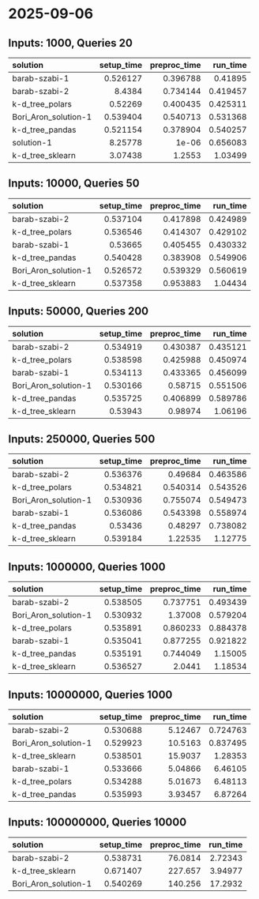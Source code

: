 # 2025-09-06

## Inputs: 1000, Queries 20

| solution             |   setup_time |   preproc_time |   run_time |
|:---------------------|-------------:|---------------:|-----------:|
| barab-szabi-1        |     0.526127 |       0.396788 |   0.41895  |
| barab-szabi-2        |     8.4384   |       0.734144 |   0.419457 |
| k-d_tree_polars      |     0.52269  |       0.400435 |   0.425311 |
| Bori_Aron_solution-1 |     0.539404 |       0.540713 |   0.531368 |
| k-d_tree_pandas      |     0.521154 |       0.378904 |   0.540257 |
| solution-1           |     8.25778  |       1e-06    |   0.656083 |
| k-d_tree_sklearn     |     3.07438  |       1.2553   |   1.03499  |

## Inputs: 10000, Queries 50

| solution             |   setup_time |   preproc_time |   run_time |
|:---------------------|-------------:|---------------:|-----------:|
| barab-szabi-2        |     0.537104 |       0.417898 |   0.424989 |
| k-d_tree_polars      |     0.536546 |       0.414307 |   0.429102 |
| barab-szabi-1        |     0.53665  |       0.405455 |   0.430332 |
| k-d_tree_pandas      |     0.540428 |       0.383908 |   0.549906 |
| Bori_Aron_solution-1 |     0.526572 |       0.539329 |   0.560619 |
| k-d_tree_sklearn     |     0.537358 |       0.953883 |   1.04434  |

## Inputs: 50000, Queries 200

| solution             |   setup_time |   preproc_time |   run_time |
|:---------------------|-------------:|---------------:|-----------:|
| barab-szabi-2        |     0.534919 |       0.430387 |   0.435121 |
| k-d_tree_polars      |     0.538598 |       0.425988 |   0.450974 |
| barab-szabi-1        |     0.534113 |       0.433365 |   0.456099 |
| Bori_Aron_solution-1 |     0.530166 |       0.58715  |   0.551506 |
| k-d_tree_pandas      |     0.535725 |       0.406899 |   0.589786 |
| k-d_tree_sklearn     |     0.53943  |       0.98974  |   1.06196  |

## Inputs: 250000, Queries 500

| solution             |   setup_time |   preproc_time |   run_time |
|:---------------------|-------------:|---------------:|-----------:|
| barab-szabi-2        |     0.536376 |       0.49684  |   0.463586 |
| k-d_tree_polars      |     0.534821 |       0.540314 |   0.543526 |
| Bori_Aron_solution-1 |     0.530936 |       0.755074 |   0.549473 |
| barab-szabi-1        |     0.536086 |       0.543398 |   0.558974 |
| k-d_tree_pandas      |     0.53436  |       0.48297  |   0.738082 |
| k-d_tree_sklearn     |     0.539184 |       1.22535  |   1.12775  |

## Inputs: 1000000, Queries 1000

| solution             |   setup_time |   preproc_time |   run_time |
|:---------------------|-------------:|---------------:|-----------:|
| barab-szabi-2        |     0.538505 |       0.737751 |   0.493439 |
| Bori_Aron_solution-1 |     0.530932 |       1.37008  |   0.579204 |
| k-d_tree_polars      |     0.535891 |       0.860233 |   0.884378 |
| barab-szabi-1        |     0.535041 |       0.877255 |   0.921822 |
| k-d_tree_pandas      |     0.535191 |       0.744049 |   1.15005  |
| k-d_tree_sklearn     |     0.536527 |       2.0441   |   1.18534  |

## Inputs: 10000000, Queries 1000

| solution             |   setup_time |   preproc_time |   run_time |
|:---------------------|-------------:|---------------:|-----------:|
| barab-szabi-2        |     0.530688 |        5.12467 |   0.724763 |
| Bori_Aron_solution-1 |     0.529923 |       10.5163  |   0.837495 |
| k-d_tree_sklearn     |     0.538501 |       15.9037  |   1.28353  |
| barab-szabi-1        |     0.533666 |        5.04866 |   6.46105  |
| k-d_tree_polars      |     0.534288 |        5.01673 |   6.48113  |
| k-d_tree_pandas      |     0.535993 |        3.93457 |   6.87264  |

## Inputs: 100000000, Queries 10000

| solution             |   setup_time |   preproc_time |   run_time |
|:---------------------|-------------:|---------------:|-----------:|
| barab-szabi-2        |     0.538731 |        76.0814 |    2.72343 |
| k-d_tree_sklearn     |     0.671407 |       227.657  |    3.94977 |
| Bori_Aron_solution-1 |     0.540269 |       140.256  |   17.2932  |